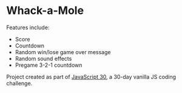 # Whack-a-Mole

Features include:

- Score
- Countdown
- Random win/lose game over message
- Random sound effects
- Pregame 3-2-1 countdown

Project created as part of [JavaScript 30](https://javascript30.com/), a 30-day vanilla JS coding challenge.
